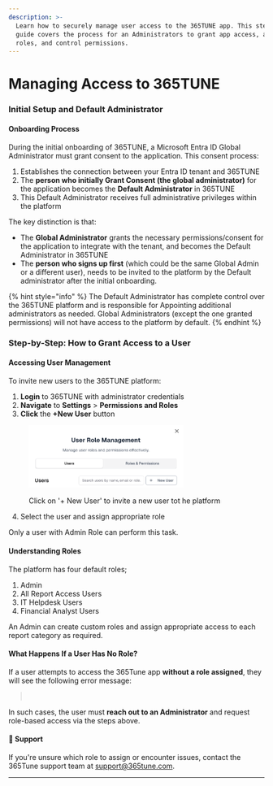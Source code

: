 ```yaml
---
description: >-
  Learn how to securely manage user access to the 365TUNE app. This step-by-step
  guide covers the process for an Administrators to grant app access, assign
  roles, and control permissions.
---
```


# Managing Access to 365TUNE

### Initial Setup and Default Administrator

#### Onboarding Process

During the initial onboarding of 365TUNE, a Microsoft Entra ID Global Administrator must grant consent to the application. This consent process:

1. Establishes the connection between your Entra ID tenant and 365TUNE
2. The **person who initially Grant Consent (the global administrator)** for the application becomes the **Default Administrator** in 365TUNE
3. This Default Administrator receives full administrative privileges within the platform

The key distinction is that:

* The **Global Administrator** grants the necessary permissions/consent for the application to integrate with the tenant, and becomes the Default Administrator in 365TUNE
* The **person who signs up first** (which could be the same Global Admin or a different user), needs to be invited to the platform by the Default administrator after the initial onboarding.

{% hint style="info" %}
The Default Administrator has complete control over the 365TUNE platform and is responsible for Appointing additional administrators as needed. Global Administrators (except the one granted permissions) will not have access to the platform by default.
{% endhint %}

### Step-by-Step: How to Grant Access to a User

#### Accessing User Management

To invite new users to the 365TUNE platform:

1. **Login** to 365TUNE with administrator credentials
2. **Navigate** to **Settings** > **Permissions and Roles**
3. **Click** the **+New User** button

<div align="left"><figure><img src="../../.gitbook/assets/image (7).png" alt="" width="304"><figcaption><p>Click on '+ New User' to invite a new user tot he platform</p></figcaption></figure></div>

4. Select the user and assign appropriate role

Only a user with Admin Role can perform this task.

#### Understanding Roles

The platform has four default roles;

1. Admin
2. All Report Access Users
3. IT Helpdesk Users
4. Financial Analyst Users

An Admin can create custom roles and assign appropriate access to each report category as required.

#### What Happens If a User Has No Role?

If a user attempts to access the 365Tune app **without a role assigned**, they will see the following error message:

> <img src="../../.gitbook/assets/2025-05-24 17_10_17-Microsoft 365 Reporting Tool _ 365Tune - Work - Microsoft​ Edge.png" alt="" data-size="original">

In such cases, the user must **reach out to an Administrator** and request role-based access via the steps above.

#### 💬 Support

If you're unsure which role to assign or encounter issues, contact the 365Tune support team at [support@365tune.com](mailto:support@365tune.com).

***
